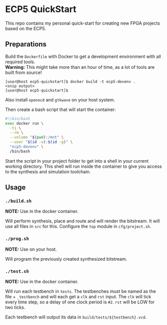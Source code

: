 # ECP5 QuickStart

This repo contains my personal quick-start for creating new FPGA projects based on the ECP5.

## Preparations

Build the `Dockerfile` with Docker to get a development environment with all required tools.  
**Warning:** This might take more than an hour of time, as a lot of tools are built from source!

```sh-session
[user@host ecp5-quickstart]$ docker build -t ecp5-devenv .
<snip output>
[user@host ecp5-quickstart]$
```

Also install `openocd` and `gtkwave` on your host system.

Then create a bash script that will start the container:

```sh
#!/bin/bash
exec docker run \
  -ti \
  --rm \
  --volume "$(pwd):/mnt" \
  --user "$(id -u):$(id -g)" \
  "ecp5-devenv" \
  /bin/bash
```

Start the script in your project folder to get into a shell in your current working directory. This shell will run inside the container to give you access to the synthesis and simulation toolchain.

## Usage

### `./build.sh`

**NOTE:** Use in the docker container.

Will perform synthesis, place and route and will render the bitstream. It will use all files in `src` for this. Configure the `top` module in `cfg/project.sh`.

### `./prog.sh`

**NOTE:** Use on your host.

Will program the previously created synthesized bitstream.

### `./test.sh`

**NOTE:** Use in the docker container.

Will run each testbench in `tests`. The testbenches must be named as the file + `_testbench` and will each get a `clk` and `rst` input. The `clk` will tick every time step, so a delay of one clock period is `#2`. `rst` will be LOW for two ticks.

Each testbench will output its data in `build/tests/${testbench}.vcd`.
